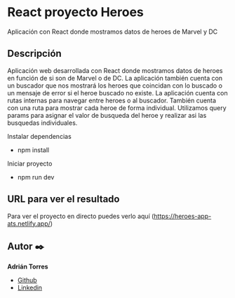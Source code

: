 # React proyecto Heroes

Aplicación con React donde mostramos datos de heroes de Marvel y DC

  ## Descripción

Aplicación web desarrollada con React donde mostramos datos de heroes en función de si son de Marvel o de DC. 
La aplicación también cuenta con un buscador que nos mostrará los heroes que coincidan con lo buscado o un mensaje de error si el heroe buscado no existe.
La aplicación cuenta con rutas internas para navegar entre heroes o al buscador. También cuenta con una ruta para mostrar cada heroe de forma individual.
Utilizamos query params para asignar el valor de busqueda del heroe y realizar asi las busquedas individuales.


Instalar dependencias
 - npm install

Iniciar proyecto
 - npm run dev


  ## URL para ver el resultado
Para ver el proyecto en directo puedes verlo aquí (https://heroes-app-ats.netlify.app/)


  ## Autor ✒️
**Adrián Torres**
* [Github](https://github.com/Adriat1994)
* [Linkedin](https://www.linkedin.com/in/adri%C3%A1n-torres-serrano-a2519a141/)
